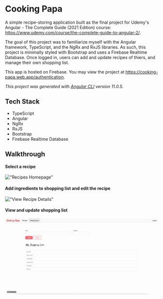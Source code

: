 # Cooking Papa

A simple recipe-storing application built as the final project for Udemy's Angular - The Complete Guide (2021 Edition) course: https://www.udemy.com/course/the-complete-guide-to-angular-2/.

The goal of this project was to familiarize myself with the Angular framework, TypeScript, and the NgRx and RxJS libraries. As such, this project is minimally styled with Bootstrap and uses a Firebase Realtime Database. Once logged in, users can add and update recipes of thiers, and manage their own shopping list.

This app is hosted on Firebase. You may view the project at https://cooking-papa.web.app/authentication.

*This project was generated with [Angular CLI](https://github.com/angular/angular-cli) version 11.0.5.*

## Tech Stack
- TypeScript
- Angular
- NgRx
- RxJS
- Bootstrap
- Firebase Realtime Database

## Walkthrough

#### Select a recipe

!["Recipes Homepage"](https://github.com/JoshGrant5/cooking-papa/blob/main/src/assets/gifs/2021-01-08%2019.13.22.gif)

#### Add ingredients to shopping list and edit the recipe

!["View Recipe Details"](https://github.com/JoshGrant5/cooking-papa/blob/main/src/assets/gifs/2021-01-08%2019.17.45.gif)

#### View and update shopping list

!["View Shopping List"](https://github.com/JoshGrant5/cooking-papa/blob/main/src/assets/gifs/2021-01-08%2019.18.14.gif)
